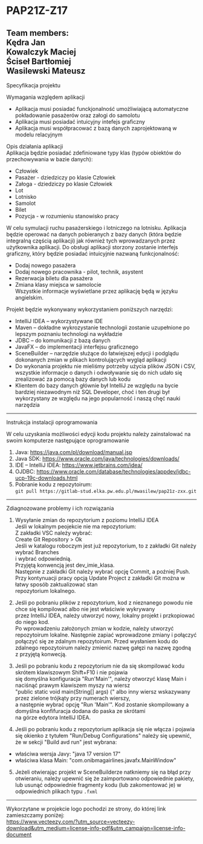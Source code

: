 # PAP21Z-Z17

Team members:  
Kędra Jan  
Kowalczyk Maciej  
Ściseł Bartłomiej  
Wasilewski Mateusz  
----------------------------------------------------------------------------------------------------------------------------------------------------
Specyfikacja projektu  
  
Wymagania względem aplikacji  
-	Aplikacja musi posiadać funckjonalność umożliwiającą automatyczne pokładowanie pasażerów oraz załogi do samolotu  
-	Aplikacja musi posiadać intuicyjny intefejs graficzny  
-	Aplikacja musi współpracować z bazą danych zaprojektowaną w modelu relacyjnym  
  
Opis działania aplikacji  
Aplikacja będzie posiadać zdefiniowane typy klas (typów obiektów do przechowywania w bazie danych):  
-	Człowiek  
-	Pasażer - dziedziczy po klasie Człowiek  
-	Załoga - dziedziczy po klasie Człowiek  
-	Lot  
-	Lotnisko  
-	Samolot  
-	Bilet 
-	Pozycja - w rozumieniu stanowisko pracy   
  
W celu symulacji ruchu pasażerskiego i lotniczego na lotnisku. Aplikacja będzie operować na danych pobieranych z bazy danych (która będzie integralną częścią aplikacji) jak również tych wprowadzanych przez użytkownika aplikacji. Do obsługi aplikacji storzony zostanie interfejs graficzny, który będzie posiadać intuicyjnie nazwaną funkcjonalność:  
-	Dodaj nowego pasażera  
-	Dodaj nowego pracownika - pilot, technik, asystent  
-	Rezerwacja biletu dla pasażera  
-	Zmiana klasy miejsca w samolocie  
Wszystkie informacje wyświetlane przez aplikację będą w języku angielskim.  
  
Projekt będzie wykonywany wykorzystaniem poniższych narzędzi:  
-	IntelliJ IDEA – wykorzystywane IDE  
-	Maven – dokładne wykrozystanie technologii zostanie uzupełnione po lepszym poznaniu technologi na wykładzie  
-	JDBC – do komunikacji z bazą danych  
-	JavaFX – do implementacji interfejsu graficznego  
-   SceneBuilder – narzędzie służące do łatwiejszej edycji i podglądu dokonanych zmian w plikach kontrolujących wygląd aplikacji
-	Do wykonania projektu nie mieliśmy potrzeby użycia plików JSON i CSV, wszystkie informacje o danych i odwoływanie się do nich udało się zrealizować za pomocą bazy danych lub kodu 
-	Klientem do bazy danych głównie był IntelliJ ze względu na bycie bardziej niezawodnym niż SQL Developer, choć i ten drugi był wykorzystany ze względu na jego popularność i naszą chęć nauki narzędzia
  
----------------------------------------------------------------------------------------------------------------------------------------------------
Instrukcja instalacji oprogramowania  
  
W celu uzyskania możliwości edycji kodu projektu należy zainstalować na swoim komputerze następujące oprogramowanie  
1)	Java: https://java.com/pl/download/manual.jsp  
2)	Java SDK: https://www.oracle.com/java/technologies/downloads/ 
3)	IDE – IntelliJ IDEA: https://www.jetbrains.com/idea/  
4)	OJDBC: https://www.oracle.com/database/technologies/appdev/jdbc-ucp-19c-downloads.html  
5)	Pobranie kodu z repozytoirum:  
`git pull https://gitlab-stud.elka.pw.edu.pl/mwasilew/pap21z-zxx.git`
  
----------------------------------------------------------------------------------------------------------------------------------------------------
Zdiagnozowane problemy i ich rozwiązania  
  
1)	Wysyłanie zmian do repozytorium z poziomu IntelliJ IDEA  
Jeśli w lokalnym peojekcie nie ma repozytorium:  
Z zakładki VSC należy wybrać:  
Create Git Repository > Ok  
Jeśli w katalogu roboczym jest już repozytorium, to z zakładki Git należy wybrać Branches  
i wybrać odpowiednią.  
Przyjętą konwencją jest dev_imie_klasa.  
Następnie z zakładki Git należy wybrać opcję Commit, a poźniej Push.  
Przy kontynuacji pracy opcją Update Project z zakładki Git można w łatwy sposób zaktualizować stan  
repozytorium lokalnego.  
  
2) Jeśli po pobraniu plików z repozytorium, kod z nieznanego powodu nie chce się kompilować albo nie jest właściwie wykrywany  
przez IntelliJ IDEA, należy utworzyć nowy, lokalny projekt i przkopiować do niego kod.  
Po wprowadzeniu założonych zmian w kodzie, należy utworzyć repozytoirum lokalne. Następnie zapiać wprowadzone zmiany i połączyć  
połączyć się ze zdalnym repozytoirum. Przed wysłaniem kodu do zdalnego repozytoirum należy zmienić nazwę gałęzi na nazwę zgodną  
z przyjętą konwecją.  
  
3) Jeśli po pobraniu kodu z repozytorium nie da się skompilować kodu skrótem klawiszowym Shift+F10 i nie pojawia  
się domyślna konfiguracja "Run'Main'", należy otworzyć klasę Main i naciśnąć prawym klawiszem myszy na wiersz  
"public static void main(String[] args) {" albo inny wiersz wskazywany przez zielone trójkąty przy numerach wierszy,  
a następnie wybrać opcję "Run 'Main'". Kod zostanie skompilowany a domyślna konfifuracja dodana do paska ze skrótami  
na górze edytora IntelliJ IDEA.  
  
4) Jeśli po pobraniu kodu z repozytorium aplikacja się nie włącza i pojawia się okienko z tytułem "Run/Debug Configurations" należy się upewnić,  
że w  sekcji "Build avd run" jest wybrana:  
- właściwa wersja Javy: "java 17 version 17"  
- właściwa klasa Main: "com.onibmagairlines.javafx.MainWindow"  

5) Jeżeli otwierając projekt w SceneBuilderze natkniemy się na błąd przy otwieraniu, należy upewnić się że zaimportowano odpowiednie pakiety, lub usunąć odpowiednie fragmenty kodu (lub zakomentować je) w odpowiednich plikach typu `.fxml`  
---------------------------------------------------------------------------------------------------------------------------------------------------- 
Wykorzytane w projekcie logo pochodzi ze strony, do której link zamieszczamy poniżej:  
https://www.vecteezy.com/?utm_source=vecteezy-download&utm_medium=license-info-pdf&utm_campaign=license-info-document
